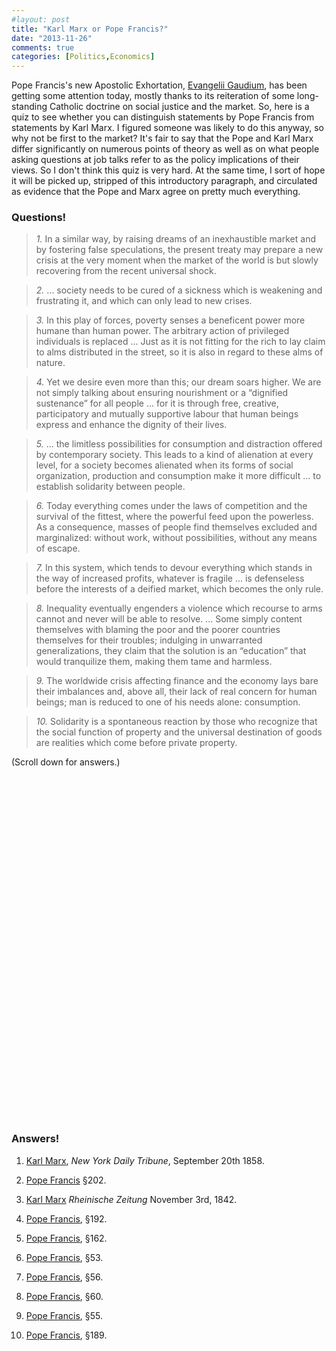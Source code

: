 ```yaml
---
#layout: post
title: "Karl Marx or Pope Francis?"
date: "2013-11-26"
comments: true
categories: [Politics,Economics] 
---
```


Pope Francis's new Apostolic Exhortation, [Evangelii Gaudium](http://www.vatican.va/holy_father/francesco/apost_exhortations/documents/papa-francesco_esortazione-ap_20131124_evangelii-gaudium_en.html), has been getting some attention today, mostly thanks to its reiteration of some long-standing Catholic doctrine on social justice and the market. So, here is a quiz to see whether you can distinguish statements by Pope Francis from statements by Karl Marx. I figured someone was likely to do this anyway, so why not be first to the market? It's fair to say that the Pope and Karl Marx differ significantly on numerous points of theory as well as on what people asking questions at job talks refer to as the policy implications of their views. So I don't think this quiz is very hard. At the same time, I sort of hope it will be picked up, stripped of this introductory paragraph, and circulated as evidence that the Pope and Marx agree on pretty much everything.


### Questions!

> *1.* In a similar way, by raising dreams of an inexhaustible market and by fostering false speculations, the present treaty may prepare a new crisis at the very moment when the market of the world is but slowly recovering from the recent universal shock.

> *2.* ... society needs to be cured of a sickness which is weakening and frustrating it, and which can only lead to new crises.

> *3.* In this play of forces, poverty senses a beneficent power more humane than human power. The arbitrary action of privileged individuals is replaced ... Just as it is not fitting for the rich to lay claim to alms distributed in the street, so it is also in regard to these alms of nature.

> *4.* Yet we desire even more than this; our dream soars higher. We are not simply talking about ensuring nourishment or a “dignified sustenance” for all people ... for it is through free, creative, participatory and mutually supportive labour that human beings express and enhance the dignity of their lives.

> *5.* ... the limitless possibilities for consumption and distraction offered by contemporary society. This leads to a kind of alienation at every level, for a society becomes alienated when its forms of social organization, production and consumption make it more difficult ... to establish solidarity between people.

> *6.* Today everything comes under the laws of competition and the survival of the fittest, where the powerful feed upon the powerless. As a consequence, masses of people find themselves excluded and marginalized: without work, without possibilities, without any means of escape.

> *7.* In this system, which tends to devour everything which stands in the way of increased profits, whatever is fragile ... is defenseless before the interests of a deified market, which becomes the only rule.

> *8.* Inequality eventually engenders a violence which recourse to arms cannot and never will be able to resolve. ... Some simply content themselves with blaming the poor and the poorer countries themselves for their troubles; indulging in unwarranted generalizations, they claim that the solution is an “education” that would tranquilize them, making them tame and harmless.

> *9.* The worldwide crisis affecting finance and the economy lays bare their imbalances and, above all, their lack of real concern for human beings; man is reduced to one of his needs alone: consumption.

> *10.* Solidarity is a spontaneous reaction by those who recognize that the social function of property and the universal destination of goods are realities which come before private property.

(Scroll down for answers.)
<br />
<br />
<br />
<br />
<br />
<br />
<br />
<br />
<br />
<br />
<br />
<br />
<br />
<br />
<br />
<br />
<br />
<br />
<br />
<br />
<br />
<br />
<br />
<br />
<br />
<br />
<br />
<br />
<br />
<br />
<br />
<br />
<br />
<br />

### Answers!

1. [Karl Marx](http://www.marxists.org/archive/marx/works/1858/09/20.htm), _New York Daily Tribune_, September 20th 1858.

2. [Pope Francis](http://www.vatican.va/holy_father/francesco/apost_exhortations/documents/papa-francesco_esortazione-ap_20131124_evangelii-gaudium_en.html#THE_INCLUSION_OF_THE_POOR_IN_SOCIETY) &sect;202.

3. [Karl Marx](http://www.marxists.org/archive/marx/works/1842/10/25.htm) _Rheinische Zeitung_ November 3rd, 1842.

4. [Pope Francis](http://www.vatican.va/holy_father/francesco/apost_exhortations/documents/papa-francesco_esortazione-ap_20131124_evangelii-gaudium_en.html#THE_INCLUSION_OF_THE_POOR_IN_SOCIETY), &sect;192.

5. [Pope Francis](http://www.vatican.va/holy_father/francesco/apost_exhortations/documents/papa-francesco_esortazione-ap_20131124_evangelii-gaudium_en.html), &sect;162.

6. [Pope Francis](http://www.vatican.va/holy_father/francesco/apost_exhortations/documents/papa-francesco_esortazione-ap_20131124_evangelii-gaudium_en.html), &sect;53.

7. [Pope Francis](http://www.vatican.va/holy_father/francesco/apost_exhortations/documents/papa-francesco_esortazione-ap_20131124_evangelii-gaudium_en.html), &sect;56.

8. [Pope Francis](http://www.vatican.va/holy_father/francesco/apost_exhortations/documents/papa-francesco_esortazione-ap_20131124_evangelii-gaudium_en.html), &sect;60.

9. [Pope Francis](http://www.vatican.va/holy_father/francesco/apost_exhortations/documents/papa-francesco_esortazione-ap_20131124_evangelii-gaudium_en.html), &sect;55.

10. [Pope Francis](http://www.vatican.va/holy_father/francesco/apost_exhortations/documents/papa-francesco_esortazione-ap_20131124_evangelii-gaudium_en.html), &sect;189.
